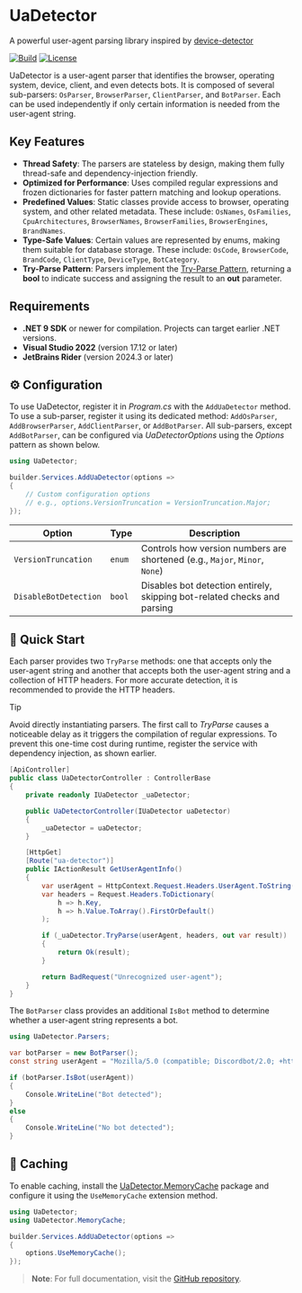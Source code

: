 # UaDetector

A powerful user-agent parsing library inspired by [device-detector](https://github.com/matomo-org/device-detector)

[![Build](https://github.com/nandor23/UaDetector/actions/workflows/build.yml/badge.svg?branch=main)](https://github.com/nandor23/UaDetector/actions/workflows/build.yml)
[![License](https://img.shields.io/github/license/nandor23/UaDetector?color=%2325b99c)](https://www.gnu.org/licenses/lgpl-3.0.en.html)

UaDetector is a user-agent parser that identifies the browser, operating system, device, client, and even detects bots.
It is composed of several sub-parsers: `OsParser`, `BrowserParser`, `ClientParser`, and `BotParser`.
Each can be used independently if only certain information is needed from the user-agent string.

## Key Features

- **Thread Safety**: The parsers are stateless by design, making them fully thread-safe and dependency-injection friendly.
- **Optimized for Performance**: Uses compiled regular expressions and frozen dictionaries for faster pattern matching and lookup operations.
- **Predefined Values**: Static classes provide access to browser, operating system, and other related metadata.
  These include: `OsNames`, `OsFamilies`, `CpuArchitectures`, `BrowserNames`, `BrowserFamilies`, `BrowserEngines`, `BrandNames`.
- **Type-Safe Values**: Certain values are represented by enums, making them suitable for database storage.
  These include: `OsCode`, `BrowserCode`, `BrandCode`, `ClientType`, `DeviceType`, `BotCategory`.
- **Try-Parse Pattern**: Parsers implement the [Try-Parse Pattern](https://learn.microsoft.com/en-us/dotnet/standard/design-guidelines/exceptions-and-performance#try-parse-pattern),
  returning a **bool** to indicate success and assigning the result to an **out** parameter.

## Requirements

- **.NET 9 SDK** or newer for compilation. Projects can target earlier .NET versions.
- **Visual Studio 2022** (version 17.12 or later)
- **JetBrains Rider** (version 2024.3 or later)

## ⚙️ Configuration

To use UaDetector, register it in *Program.cs* with the `AddUaDetector` method.
To use a sub-parser, register it using its dedicated method: `AddOsParser`, `AddBrowserParser`, `AddClientParser`, or `AddBotParser`.
All sub-parsers, except `AddBotParser`, can be configured via *UaDetectorOptions* using the *Options* pattern as shown below.

```c#
using UaDetector;

builder.Services.AddUaDetector(options =>
{
    // Custom configuration options
    // e.g., options.VersionTruncation = VersionTruncation.Major;
});
```

| Option                | Type   | Description                                                                 |
| --------------------- | ------ | --------------------------------------------------------------------------- |
| `VersionTruncation`   | `enum` | Controls how version numbers are shortened (e.g., `Major`, `Minor`, `None`) |
| `DisableBotDetection` | `bool` | Disables bot detection entirely, skipping bot-related checks and parsing    |

## 🚀 Quick Start

Each parser provides two `TryParse` methods: one that accepts only the user-agent string and another
that accepts both the user-agent string and a collection of HTTP headers.
For more accurate detection, it is recommended to provide the HTTP headers.

> [!TIP]
> Avoid directly instantiating parsers. The first call to *TryParse* causes a noticeable delay as it triggers
> the compilation of regular expressions. To prevent this one-time cost during runtime, register the service
> with dependency injection, as shown earlier.

```c#
[ApiController]
public class UaDetectorController : ControllerBase
{
    private readonly IUaDetector _uaDetector;

    public UaDetectorController(IUaDetector uaDetector)
    {
        _uaDetector = uaDetector;
    }

    [HttpGet]
    [Route("ua-detector")]
    public IActionResult GetUserAgentInfo()
    {
        var userAgent = HttpContext.Request.Headers.UserAgent.ToString();
        var headers = Request.Headers.ToDictionary(
            h => h.Key,
            h => h.Value.ToArray().FirstOrDefault()
        );

        if (_uaDetector.TryParse(userAgent, headers, out var result))
        {
            return Ok(result);
        }

        return BadRequest("Unrecognized user-agent");
    }
}
```

The `BotParser` class provides an additional `IsBot` method to determine whether a user-agent string represents a bot.

```c#
using UaDetector.Parsers;

var botParser = new BotParser();
const string userAgent = "Mozilla/5.0 (compatible; Discordbot/2.0; +https://discordapp.com)";

if (botParser.IsBot(userAgent))
{
    Console.WriteLine("Bot detected");
}
else
{
    Console.WriteLine("No bot detected");
}
```

##  💾 Caching

To enable caching, install the [UaDetector.MemoryCache](https://www.nuget.org/packages/UaDetector.MemoryCache) package and configure it using the `UseMemoryCache` extension method.

```c#
using UaDetector;
using UaDetector.MemoryCache;

builder.Services.AddUaDetector(options =>
{
    options.UseMemoryCache();
});
```

> **Note**: For full documentation, visit the [GitHub repository](https://github.com/nandor23/UaDetector).

